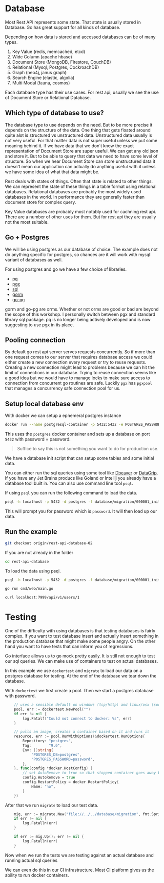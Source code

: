 # Database

Most Rest API represents some state. That state is usually stored in Database. Go has great support for all kinds of database. 

Depending on how data is stored and accessed databases can be of many types.

1. Key Value (redis, memcached, etcd)
2. Wide Column (apache hbase)
3. Document Store (MongoDB, Firestore, CouchDB)
4. Relational (Mysql, Postgres, CockroachDB)
5. Graph (neo4j, janus graph)
6. Search Engine (elastic, algolia)
7. Multi Modal (fauna, cosmos)

Each database type has their use cases. For rest api, usually we see the use of Document Store or Relational Database. 

## Which type of database to use?

The database type to use depends on the need. But to be more precise it depends on the structure of the data. One thing that gets floated around quite alot is structured vs unstructured data. Unstructured data usually is not very useful. For that matter data is not super useful unless we put some meaning behind it. If we have data that we don't know the exact representation of Document Store are super useful. We can get any old json and store it. But to be able to query that data we need to have some level of structure. So when we hear Document Store can store unstructured data it doesn't mean our application can actually do anything useful with it unless we have some idea of what that data might be. 

Rest deals with states of things. Often that state is related to other things. We can represent the state of these things in a table format using relational databases. Relational databases are probably the most widely used databases in the world. In performance they are generally faster than document store for complex query. 

Key Value databases are probably most notably used for cachning rest api. There are a number of other uses for them. But for rest api they are usually not the most suitable.

## Go + Postgres

We will be using postgres as our database of choice. The example does not do anything specific for postgres, so chances are it will work with mysql variant of databases as well. 

For using postgres and go we have a few choice of libraries. 

* [pq](https://github.com/lib/pq)
* [pgx](github.com/jackc/pgx)
* [sql](https://golang.org/pkg/database/sql/)
* [gorm](https://github.com/go-gorm/gorm)
* [go-pg](https://github.com/go-pg/pg)

gorm and go-pg are orms. Whether or not orms are good or bad are beyond the scope of this workshop. I personally switch between pgx and standard library sql package. pq is no longer being actively developed and is now suggesting to use pgx in its place. 

## Pooling connection

By default go rest api server serves requests concurrently. So if more than one request comes to our server that requires database access we could either create a new connection every request or try to reuse requests. Creating a new connection might lead to problems because we can hit the limit of connections in our database. Trying to reuse connection seems like a good idea but we would have to manage locks to make sure access to connection from concurrent go routines are safe. Luckily `pgx` has `pgxpool` that manages a concurrency safe connection pool for us. 

## Setup local database env

With docker we can setup a ephemeral postgres instance

```bash
docker run --name postgresql-container -p 5432:5432 -e POSTGRES_PASSWORD=password -e POSTGRES_USER=postgres -d postgres
```

This uses the `postgres` docker container and sets up a database on port `5432` with password = password. 

> Suffice to say this is not something you want to do for production use. 

We have a database init script that can setup some tables and some initial data. 

You can either run the sql queries using some tool like [Dbeaver](https://dbeaver.io/) or [DataGrip](https://www.jetbrains.com/datagrip/). If you have any Jet Brains producs like Goland or Intellij you already have a database tool built in. You can also use command line tool `psql`.

If using `psql` you can run the following command to load the data. 

```bash
psql -h localhost -p 5432 -d postgres -f database/migration/000001_init.up.sql -U posgres
```

This will prompt you for password which is `password`. It will then load up our data. 

## Run the example

```bash
git checkout origin/rest-api-database-02
```

If you are not already in the folder

```bash
cd rest-api-database
```

To load the data using psql.

```bash
psql -h localhost -p 5432 -d postgres -f database/migration/000001_init.up.sql -U postgres
```

```bash
go run cmd/web/main.go
```

```bash
curl localhost:7999/api/v1/users/1
```

# Testing

One of the difficulty with using databases is that testing databases is fairly complex. If you want to test database insert and actually insert something in the production database that might make some people angry. On the other hand you want to have tests that can inform you of regressions. 

Go interface allows us to go mock pretty easily. It is still not enough to test our sql queries. We can make use of containers to test on actual databases.

In this example we use `dockertest` and `migrate` to load our data on a postgres database for testing. At the end of the database we tear down the database. 

With `dockertest` we first create a pool. Then we start a postgres database with password. 

```go
	// uses a sensible default on windows (tcp/http) and linux/osx (socket)
	pool, err := dockertest.NewPool("")
	if err != nil {
		log.Fatalf("Could not connect to docker: %s", err)
	}

	// pulls an image, creates a container based on it and runs it
	resource, err := pool.RunWithOptions(&dockertest.RunOptions{
		Repository: "postgres",
		Tag:        "9.6",
		Env: []string{
			"POSTGRES_DB=postgres",
			"POSTGRES_PASSWORD=password",
		},
	}, func(config *docker.HostConfig) {
		// set AutoRemove to true so that stopped container goes away by itself
		config.AutoRemove = true
		config.RestartPolicy = docker.RestartPolicy{
			Name: "no",
		}
	})
```

After that we run `migrate` to load our test data. 

```go
	mig, err := migrate.New("file://../../database/migration", fmt.Sprintf("postgresql://postgres:password@localhost:%s/postgres?sslmode=disable", resource.GetPort("5432/tcp")))
	if err != nil {
		log.Fatalln(err)
	}

	if err := mig.Up(); err != nil {
		log.Fatalln(err)
	}
```

Now when we run the tests we are testing against an actual database and running actual sql queries. 

We can even do this in our CI infrastructure. Most CI platform gives us the ability to run docker containers.
